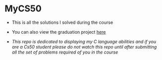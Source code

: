 # MyCS50

- This is all the solutions I solved during the course
- You can also view the graduation project [here](/Final_Project)


- *This repo is dedicated to displaying my C language abilities and if you are a Cs50 student please do not watch this repo until after submitting all the set of problems required of you in the course*
